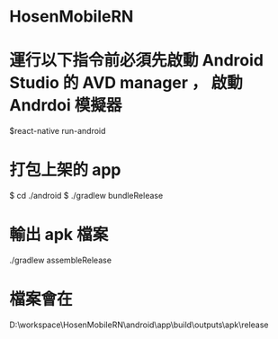 # HosenMobileRN

# 運行以下指令前必須先啟動 Android Studio 的 AVD manager ， 啟動 Andrdoi 模擬器 
$react-native run-android


# 打包上架的 app
$ cd ./android
$ ./gradlew bundleRelease

# 輸出 apk 檔案
./gradlew assembleRelease
# 檔案會在
D:\workspace\HosenMobileRN\android\app\build\outputs\apk\release

